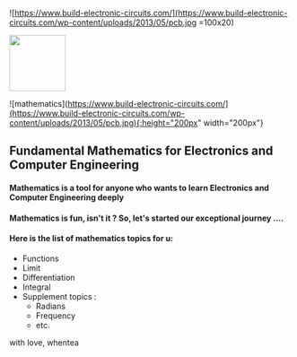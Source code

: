 
![https://www.build-electronic-circuits.com/](https://www.build-electronic-circuits.com/wp-content/uploads/2013/05/pcb.jpg =100x20)

<img src="https://www.build-electronic-circuits.com/](https://www.build-electronic-circuits.com/wp-content/uploads/2013/05/pcb.jpg" width="100">

![mathematics](https://www.build-electronic-circuits.com/](https://www.build-electronic-circuits.com/wp-content/uploads/2013/05/pcb.jpg){:height="200px" width="200px"}

## Fundamental Mathematics for Electronics and Computer Engineering

#### Mathematics is a tool for anyone who wants to learn Electronics and Computer Engineering deeply

#### Mathematics is fun, isn't it ? So, let's started our exceptional journey ....

#### Here is the list of mathematics topics for u:

* Functions
* Limit
* Differentiation
* Integral
* Supplement topics :
	* Radians
	* Frequency
	* etc.


with love, whentea
